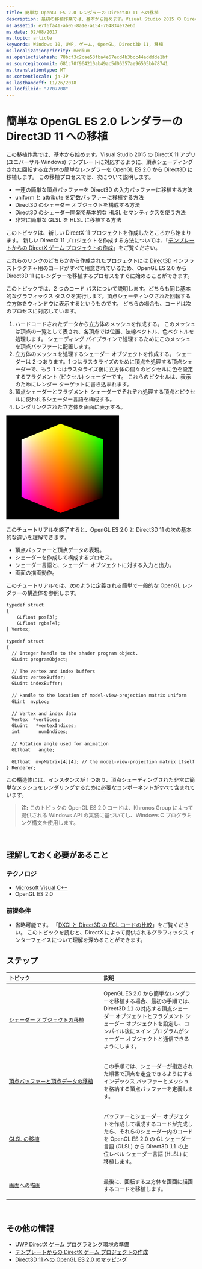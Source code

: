 ```yaml
---
title: 簡単な OpenGL ES 2.0 レンダラーの Direct3D 11 への移植
description: 最初の移植作業では、基本から始めます。Visual Studio 2015 の DirectX 11 アプリ (ユニバーサル Windows) テンプレートに対応するように、頂点シェーディングされた回転する立方体の簡単なレンダラーを OpenGL ES 2.0 から Direct3D に移植します。
ms.assetid: e7f6fa41-ab05-8a1e-a154-704834e72e6d
ms.date: 02/08/2017
ms.topic: article
keywords: Windows 10, UWP, ゲーム, OpenGL, Direct3D 11, 移植
ms.localizationpriority: medium
ms.openlocfilehash: 78bcf3c2cae53fba4e67ecd4b3bcc44adddde1bf
ms.sourcegitcommit: 681c70f964210ab49ac5d06357ae96505bb78741
ms.translationtype: MT
ms.contentlocale: ja-JP
ms.lasthandoff: 11/26/2018
ms.locfileid: "7707708"
---
```

# <a name="port-a-simple-opengl-es-20-renderer-to-direct3d-11"></a>簡単な OpenGL ES 2.0 レンダラーの Direct3D 11 への移植



この移植作業では、基本から始めます。Visual Studio 2015 の DirectX 11 アプリ (ユニバーサル Windows) テンプレートに対応するように、頂点シェーディングされた回転する立方体の簡単なレンダラーを OpenGL ES 2.0 から Direct3D に移植します。 この移植プロセスでは、次について説明します。

-   一連の簡単な頂点バッファーを Direct3D の入力バッファーに移植する方法
-   uniform と attribute を定数バッファーに移植する方法
-   Direct3D のシェーダー オブジェクトを構成する方法
-   Direct3D のシェーダー開発で基本的な HLSL セマンティクスを使う方法
-   非常に簡単な GLSL を HLSL に移植する方法

このトピックは、新しい DirectX 11 プロジェクトを作成したところから始まります。 新しい DirectX 11 プロジェクトを作成する方法については、「[テンプレートからの DirectX ゲーム プロジェクトの作成](user-interface.md)」をご覧ください。

これらのリンクのどちらかから作成されたプロジェクトには [Direct3D](https://msdn.microsoft.com/library/windows/desktop/ff476345) インフラストラクチャ用のコードがすべて用意されているため、OpenGL ES 2.0 から Direct3D 11 にレンダラーを移植するプロセスをすぐに始めることができます。

このトピックでは、2 つのコード パスについて説明します。どちらも同じ基本的なグラフィックス タスクを実行します。頂点シェーディングされた回転する立方体をウィンドウに表示するというものです。 どちらの場合も、コードは次のプロセスに対応しています。

1.  ハードコードされたデータから立方体のメッシュを作成する。 このメッシュは頂点の一覧として表され、各頂点では位置、法線ベクトル、色ベクトルを処理します。 シェーディング パイプラインで処理するためにこのメッシュを頂点バッファーに配置します。
2.  立方体のメッシュを処理するシェーダー オブジェクトを作成する。 シェーダーは 2 つあります。1 つはラスタライズのために頂点を処理する頂点シェーダーで、もう 1 つはラスタライズ後に立方体の個々のピクセルに色を設定するフラグメント (ピクセル) シェーダーです。 これらのピクセルは、表示のためにレンダー ターゲットに書き込まれます。
3.  頂点シェーダーとフラグメント シェーダーでそれぞれ処理する頂点とピクセルに使われるシェーダー言語を構成する。
4.  レンダリングされた立方体を画面に表示する。

![OpenGL の単純な立方体](images/simple-opengl-cube.png)

このチュートリアルを終了すると、OpenGL ES 2.0 と Direct3D 11 の次の基本的な違いを理解できます。

-   頂点バッファーと頂点データの表現。
-   シェーダーを作成して構成するプロセス。
-   シェーダー言語と、シェーダー オブジェクトに対する入力と出力。
-   画面の描画動作。

このチュートリアルでは、次のように定義される簡単で一般的な OpenGL レンダラーの構造体を参照します。

``` syntax
typedef struct 
{
    GLfloat pos[3];        
    GLfloat rgba[4];
} Vertex;

typedef struct
{
  // Integer handle to the shader program object.
  GLuint programObject;

  // The vertex and index buffers
  GLuint vertexBuffer;
  GLuint indexBuffer;

  // Handle to the location of model-view-projection matrix uniform
  GLint  mvpLoc; 
   
  // Vertex and index data
  Vertex  *vertices;
  GLuint   *vertexIndices;
  int       numIndices;

  // Rotation angle used for animation
  GLfloat   angle;

  GLfloat  mvpMatrix[4][4]; // the model-view-projection matrix itself
} Renderer;
```

この構造体には、インスタンスが 1 つあり、頂点シェーディングされた非常に簡単なメッシュをレンダリングするために必要なコンポーネントがすべて含まれています。

> **注:** このトピックの OpenGL ES 2.0 コードは、Khronos Group によって提供される Windows API の実装に基づいてし、Windows C プログラミング構文を使用します。

 

## <a name="what-you-need-to-know"></a>理解しておく必要があること


### <a name="technologies"></a>テクノロジ

-   [Microsoft Visual C++](http://msdn.microsoft.com/library/vstudio/60k1461a.aspx)
-   OpenGL ES 2.0

### <a name="prerequisites"></a>前提条件

-   省略可能です。 「[DXGI と Direct3D の EGL コードの比較](moving-from-egl-to-dxgi.md)」をご覧ください。 このトピックを読むと、DirectX によって提供されるグラフィックス インターフェイスについて理解を深めることができます。

## <a name="span-idkeylinksstepsheadingspansteps"></a><span id="keylinks_steps_heading"></span>ステップ


<table>
<colgroup>
<col width="50%" />
<col width="50%" />
</colgroup>
<thead>
<tr class="header">
<th align="left">トピック</th>
<th align="left">説明</th>
</tr>
</thead>
<tbody>
<tr class="odd">
<td align="left"><p><a href="port-the-shader-config.md">シェーダー オブジェクトの移植</a></p></td>
<td align="left"><p>OpenGL ES 2.0 から簡単なレンダラーを移植する場合、最初の手順では、Direct3D 11 の対応する頂点シェーダー オブジェクトとフラグメント シェーダー オブジェクトを設定し、コンパイル後にメイン プログラムがシェーダー オブジェクトと通信できるようにします。</p></td>
</tr>
<tr class="even">
<td align="left"><p><a href="port-the-vertex-buffers-and-data-config.md">頂点バッファーと頂点データの移植</a></p></td>
<td align="left"><p>この手順では、シェーダーが指定された順番で頂点を走査できるようにするインデックス バッファーとメッシュを格納する頂点バッファーを定義します。</p></td>
</tr>
<tr class="odd">
<td align="left"><p><a href="port-the-glsl.md">GLSL の移植</a></p></td>
<td align="left"><p>バッファーとシェーダー オブジェクトを作成して構成するコードが完成したら、それらのシェーダー内のコードを OpenGL ES 2.0 の GL シェーダー言語 (GLSL) から Direct3D 11 の上位レベル シェーダー言語 (HLSL) に移植します。</p></td>
</tr>
<tr class="even">
<td align="left"><p><a href="draw-to-the-screen.md">画面への描画</a></p></td>
<td align="left"><p>最後に、回転する立方体を画面に描画するコードを移植します。</p></td>
</tr>
</tbody>
</table>

 

## <a name="span-idadditionalresourcesspanadditional-resources"></a><span id="additional_resources"></span>その他の情報


-   [UWP DirectX ゲーム プログラミング環境の準備](prepare-your-dev-environment-for-windows-store-directx-game-development.md)
-   [テンプレートからの DirectX ゲーム プロジェクトの作成](user-interface.md)
-   [Direct3D 11 への OpenGL ES 2.0 のマッピング](map-concepts-and-infrastructure.md)

 

 




